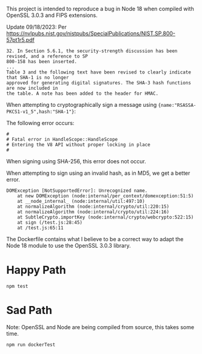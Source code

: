This project is intended to reproduce a bug in Node 18 when compiled with OpenSSL 3.0.3 and FIPS extensions.

Update 09/18/2023:
Per https://nvlpubs.nist.gov/nistpubs/SpecialPublications/NIST.SP.800-57pt1r5.pdf 
```
32. In Section 5.6.1, the security-strength discussion has been revised, and a reference to SP
800-158 has been inserted.
...
Table 3 and the following text have been revised to clearly indicate that SHA-1 is no longer
approved for generating digital signatures. The SHA-3 hash functions are now included in
the table. A note has been added to the header for HMAC.
```

When attempting to cryptographically sign a message using `{name:"RSASSA-PKCS1-v1_5",hash:"SHA-1"}`:

The following error occurs:
```
#
# Fatal error in HandleScope::HandleScope
# Entering the V8 API without proper locking in place
#
```

When signing using SHA-256, this error does not occur.

When attempting to sign using an invalid hash, as in MD5, we get a better error.

```
DOMException [NotSupportedError]: Unrecognized name.
    at new DOMException (node:internal/per_context/domexception:51:5)
    at __node_internal_ (node:internal/util:497:10)
    at normalizeAlgorithm (node:internal/crypto/util:220:15)
    at normalizeAlgorithm (node:internal/crypto/util:224:16)
    at SubtleCrypto.importKey (node:internal/crypto/webcrypto:522:15)
    at sign (/test.js:28:45)
    at /test.js:65:11
```

The Dockerfile contains what I believe to be a correct way to adapt the Node 18 module to use the OpenSSL 3.0.3 library.

# Happy Path

`npm test`

# Sad Path
Note: OpenSSL and Node are being compiled from source, this takes some time.

`npm run dockerTest`